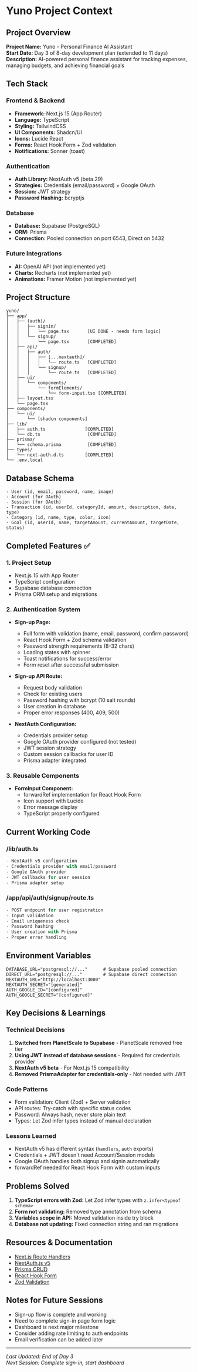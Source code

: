# Yuno Project Context

## Project Overview
**Project Name:** Yuno - Personal Finance AI Assistant  
**Start Date:** Day 3 of 8-day development plan (extended to 11 days)  
**Description:** AI-powered personal finance assistant for tracking expenses, managing budgets, and achieving financial goals  

## Tech Stack
### Frontend & Backend
- **Framework:** Next.js 15 (App Router)
- **Language:** TypeScript
- **Styling:** TailwindCSS
- **UI Components:** Shadcn/UI
- **Icons:** Lucide React
- **Forms:** React Hook Form + Zod validation
- **Notifications:** Sonner (toast)

### Authentication
- **Auth Library:** NextAuth v5 (beta.29)
- **Strategies:** Credentials (email/password) + Google OAuth
- **Session:** JWT strategy
- **Password Hashing:** bcryptjs

### Database
- **Database:** Supabase (PostgreSQL)
- **ORM:** Prisma
- **Connection:** Pooled connection on port 6543, Direct on 5432

### Future Integrations
- **AI:** OpenAI API (not implemented yet)
- **Charts:** Recharts (not implemented yet)
- **Animations:** Framer Motion (not implemented yet)

## Project Structure
```
yuno/
├── app/
│   ├── (auth)/
│   │   ├── signin/
│   │   │   └── page.tsx       [UI DONE - needs form logic]
│   │   └── signup/
│   │       └── page.tsx       [COMPLETED]
│   ├── api/
│   │   ├── auth/
│   │   │   ├── [...nextauth]/
│   │   │   │   └── route.ts   [COMPLETED]
│   │   │   └── signup/
│   │   │       └── route.ts   [COMPLETED]
│   ├── ui/
│   │   └── components/
│   │       └── formElements/
│   │           └── form-input.tsx [COMPLETED]
│   ├── layout.tsx
│   └── page.tsx
├── components/
│   └── ui/
│       └── [shadcn components]
├── lib/
│   ├── auth.ts               [COMPLETED]
│   └── db.ts                  [COMPLETED]
├── prisma/
│   └── schema.prisma          [COMPLETED]
├── types/
│   └── next-auth.d.ts        [COMPLETED]
└── .env.local
```

## Database Schema
```prisma
- User (id, email, password, name, image)
- Account (for OAuth)
- Session (for OAuth)
- Transaction (id, userId, categoryId, amount, description, date, type)
- Category (id, name, type, color, icon)
- Goal (id, userId, name, targetAmount, currentAmount, targetDate, status)
```

## Completed Features ✅

### 1. Project Setup
- Next.js 15 with App Router
- TypeScript configuration
- Supabase database connection
- Prisma ORM setup and migrations

### 2. Authentication System
- **Sign-up Page:**
  - Full form with validation (name, email, password, confirm password)
  - React Hook Form + Zod schema validation
  - Password strength requirements (8-32 chars)
  - Loading states with spinner
  - Toast notifications for success/error
  - Form reset after successful submission

- **Sign-up API Route:**
  - Request body validation
  - Check for existing users
  - Password hashing with bcrypt (10 salt rounds)
  - User creation in database
  - Proper error responses (400, 409, 500)

- **NextAuth Configuration:**
  - Credentials provider setup
  - Google OAuth provider configured (not tested)
  - JWT session strategy
  - Custom session callbacks for user ID
  - Prisma adapter integrated

### 3. Reusable Components
- **FormInput Component:**
  - forwardRef implementation for React Hook Form
  - Icon support with Lucide
  - Error message display
  - TypeScript properly configured

## Current Working Code

### /lib/auth.ts
```typescript
- NextAuth v5 configuration
- Credentials provider with email/password
- Google OAuth provider
- JWT callbacks for user session
- Prisma adapter setup
```

### /app/api/auth/signup/route.ts
```typescript
- POST endpoint for user registration
- Input validation
- Email uniqueness check
- Password hashing
- User creation with Prisma
- Proper error handling
```

## Environment Variables
```env
DATABASE_URL="postgresql://..."      # Supabase pooled connection
DIRECT_URL="postgresql://..."        # Supabase direct connection
NEXTAUTH_URL="http://localhost:3000"
NEXTAUTH_SECRET="[generated]"
AUTH_GOOGLE_ID="[configured]"
AUTH_GOOGLE_SECRET="[configured]"
```

## Key Decisions & Learnings

### Technical Decisions
1. **Switched from PlanetScale to Supabase** - PlanetScale removed free tier
2. **Using JWT instead of database sessions** - Required for credentials provider
3. **NextAuth v5 beta** - For Next.js 15 compatibility
4. **Removed PrismaAdapter for credentials-only** - Not needed with JWT

### Code Patterns
- Form validation: Client (Zod) + Server validation
- API routes: Try-catch with specific status codes
- Password: Always hash, never store plain text
- Types: Let Zod infer types instead of manual declaration

### Lessons Learned
- NextAuth v5 has different syntax (`handlers`, `auth` exports)
- Credentials + JWT doesn't need Account/Session models
- Google OAuth handles both signup and signin automatically
- forwardRef needed for React Hook Form with custom inputs

## Problems Solved
1. **TypeScript errors with Zod:** Let Zod infer types with `z.infer<typeof schema>`
2. **Form not validating:** Removed type annotation from schema
3. **Variables scope in API:** Moved validation inside try block
4. **Database not updating:** Fixed connection string and ran migrations

## Resources & Documentation
- [Next.js Route Handlers](https://nextjs.org/docs/app/building-your-application/routing/route-handlers)
- [NextAuth.js v5](https://authjs.dev/)
- [Prisma CRUD](https://www.prisma.io/docs/concepts/components/prisma-client/crud)
- [React Hook Form](https://react-hook-form.com/)
- [Zod Validation](https://zod.dev/)

## Notes for Future Sessions
- Sign-up flow is complete and working
- Need to complete sign-in page form logic
- Dashboard is next major milestone
- Consider adding rate limiting to auth endpoints
- Email verification can be added later

---

*Last Updated: End of Day 3*  
*Next Session: Complete sign-in, start dashboard*